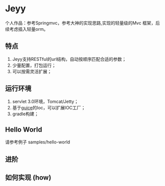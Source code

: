 # Jeyy
个人作品：参考Springmvc，参考大神的实现思路,实现的轻量级的Mvc 框架，后续考虑插入轻量orm。



## 特点

1. Jeyy支持RESTful的url结构，自动按顺序匹配合适的参数；
1. 少量配置，打包运行；
1. 可以按需灵活扩展；

## 运行环境

1. servlet 3.0环境，Tomcat/Jetty；
1. 基于[guice]的Ioc，可以扩展IOC工厂；
1. gradle构建；

## Hello World

请参考例子 samples/hello-world


## 进阶



## 如何实现 (how)






[guice]: http://code.google.com/p/google-guice/




